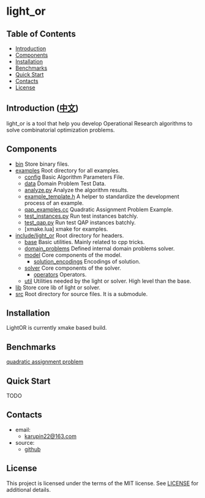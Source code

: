 # light_or

## Table of Contents
*   [Introduction](#introduction)
*   [Components](#components)
*   [Installation](#installation)
*   [Benchmarks](#benchmarks)
*   [Quick Start](#quick-start)
*   [Contacts](#contacts)
*   [License](#license)
## Introduction ([中文](/README_zh.md))
light_or is a tool that help you develop Operational Research algorithms to solve combinatorial optimization problems.  

## Components

*   [bin](bin) Store binary files.
*   [examples](examples) Root directory for all examples.
    *   [config](examples/config) Basic Algorithm Parameters File.
    *   [data](examples/data) Domain Problem Test Data.
    *   [analyze.py](examples/analyze.py) Analyze the algorithm results.
    *   [example_template.h](examples/example_template.h) A helper to standardize the development process of an example.
    *   [qap_examples.cc](examples/qap_examples.cc) Quadratic Assignment Problem Example.
    *   [test_instances.py](examples/test_instances.py) Run test instances batchly.
    *   [test_qap.py](examples/test_qap.py) Run test QAP instances batchly.
    *   [xmake.lua] xmake for examples.
*   [include/light_or](include/light_or) Root directory for headers.
    *   [base](include/light_or/base) Basic utilities. Mainly related to cpp tricks.
    *   [domain_problems](include/light_or/domain_problems) Defined internal domain problems solver.
    *   [model](include/light_or/model) Core components of the model.
        *   [solution_encodings](include/light_or/model/solution_encodings) Encodings of solution.
    *   [solver](include/light_or/solver) Core components of the solver.
        *   [operators](include/light_or/solver/operators) Operators.
    *   [util](include/light_or/util) Utilities needed by the light or solver. High level than the base.
*   [lib](lib) Store core lib of light or solver.
*   [src](src) Root directory for source files. It is a submodule.


## Installation
LightOR is currently xmake based build.
## Benchmarks
[quadratic assignment problem](https://github.com/DubingXiang/light_or-docs/blob/master/benchmarks/qap/README.md)

## Quick Start
TODO
## Contacts
- email:   	    
	- karupin22@163.com
- source:
    - [github](https://github.com/DubingXiang/light_or)    
## License
This project is licensed under the terms of the MIT license. See [LICENSE](https://github.com/DubingXiang/light_or/blob/master/LICENSE) for additional details.